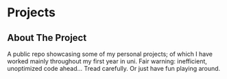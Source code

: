 # Projects
<a name="readme-top"></a>
<!-- ABOUT THE PROJECT -->
## About The Project

A public repo showcasing some of my personal projects; of which I have worked mainly throughout my first year in uni.
Fair warning: inefficient, unoptimized code ahead... Tread carefully. Or just have fun playing around.

